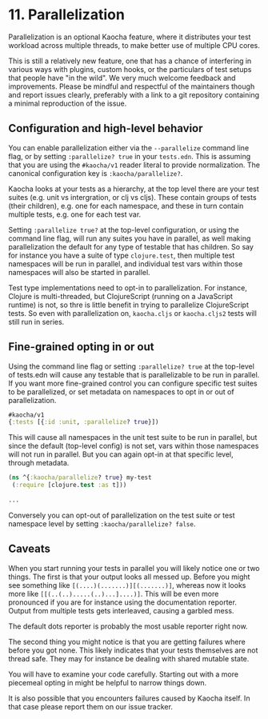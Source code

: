 # 11. Parallelization

Parallelization is an optional Kaocha feature, where it distributes your test
workload across multiple threads, to make better use of multiple CPU cores.

This is still a relatively new feature, one that has a chance of interfering in
various ways with plugins, custom hooks, or the particulars of test setups that
people have "in the wild". We very much welcome feedback and improvements.
Please be mindful and respectful of the maintainers though and report issues
clearly, preferably with a link to a git repository containing a minimal
reproduction of the issue.

## Configuration and high-level behavior

You can enable parallelization either via the `--parallelize` command line flag,
or by setting `:parallelize? true` in your `tests.edn`. This is assuming that
you are using the `#kaocha/v1` reader literal to provide normalization. The
canonical configuration key is `:kaocha/parallelize?`.

Kaocha looks at your tests as a hierarchy, at the top level there are your test
suites (e.g. unit vs intergration, or clj vs cljs). These contain groups of
tests (their children), e.g. one for each namespace, and these in turn contain
multiple tests, e.g. one for each test var.

Setting `:parallelize true?` at the top-level configuration, or using the
command line flag, will run any suites you have in parallel, as well making
parallelization the default for any type of testable that has children. So say
for instance you have a suite of type `clojure.test`, then multiple test
namespaces will be run in parallel, and individual test vars within those
namespaces will also be started in parallel.

Test type implementations need to opt-in to parallelization. For instance,
Clojure is multi-threaded, but ClojureScript (running on a JavaScript runtime)
is not, so thre is little benefit in trying to parallelize ClojureScript tests.
So even with parallelization on, `kaocha.cljs` or `kaocha.cljs2` tests will
still run in series.

## Fine-grained opting in or out

Using the command line flag or setting `:parallelize? true` at the top-level of
tests.edn will cause any testable that is parallelizable to be run in parallel.
If you want more fine-grained control you can configure specific test suites to
be parallelized, or set metadata on namespaces to opt in or out of
parallelization.

```clj
#kaocha/v1
{:tests [{:id :unit, :parallelize? true}])
```

This will cause all namespaces in the unit test suite to be run in parallel, but
since the default (top-level config) is not set, vars within those namespaces
will not run in parallel. But you can again opt-in at that specific level,
through metadata.

```clj
(ns ^{:kaocha/parallelize? true} my-test
 (:require [clojure.test :as t]))
  
...
```

Conversely you can opt-out of parallelization on the test suite or test
namespace level by setting `:kaocha/parallelize? false`.

## Caveats

When you start running your tests in parallel you will likely notice one or two
things. The first is that your output looks all messed up. Before you might see
something like `[(....)(.......)][(.......)]`, whereas now it looks more like
`[[(..(..).....(..)...]....)]`. This will be even more pronounced if you are for
instance using the documentation reporter. Output from multiple tests gets
interleaved, causing a garbled mess.

The default dots reporter is probably the most usable reporter right now.

The second thing you might notice is that you are getting failures where before
you got none. This likely indicates that your tests themselves are not thread
safe. They may for instance be dealing with shared mutable state.

You will have to examine your code carefully. Starting out with a more piecemeal
opting in might be helpful to narrow things down.

It is also possible that you encounters failures caused by Kaocha itself. In
that case please report them on our issue tracker.
